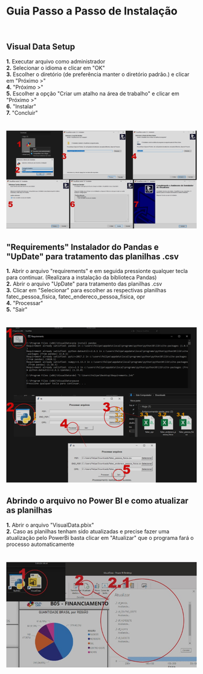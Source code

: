 <h1> Guia Passo a Passo de Instalação </h1><br>

## Visual Data Setup

<strong>1.</strong> Executar arquivo como administrador</br>
<strong>2.</strong> Selecionar o idioma e clicar em "OK"</br>
<strong>3.</strong> Escolher o diretório (de preferência manter o diretório padrão.) e clicar em "Próximo >"</br>
<strong>4.</strong> "Próximo >"</br>
<strong>5.</strong> Escolher a opção "Criar um atalho na área de trabalho" e clicar em "Próximo >"</br>
<strong>6.</strong> "Instalar"</br>
<strong>7.</strong> "Concluir"

<h1 align = "center"><img src="https://github.com/fcostafelipe/PI-SPCBrasil-2020/blob/master/Arquivos_Readme/install_visualdata.jpg" alt="passoapassoisntalacao"></a></h1>

## "Requirements" Instalador do Pandas e "UpDate" para tratamento das planilhas .csv

<strong>1.</strong> Abrir o arquivo "requirements" e em seguida pressionte qualquer tecla para continuar. (Realizara a instalação da biblioteca Pandas)</br>
<strong>2.</strong> Abrir o arquivo "UpDate" para tratamento das planilhas .csv</br>
<strong>3.</strong> Clicar em "Selecionar" para escolher as respectivas planilhas fatec_pessoa_fisica, fatec_endereco_pessoa_fisica, opr </br>
<strong>4.</strong> "Processar"</br>
<strong>5.</strong> "Sair"</br>

<h1 align = "center"><img src="https://github.com/fcostafelipe/PI-SPCBrasil-2020/blob/master/Arquivos_Readme/install_requirements_update.jpg" alt="passoapassoisntalacao"></a></h1>

## Abrindo o arquivo no Power BI e como atualizar as planilhas

<strong>1.</strong> Abrir o arquivo "VisualData.pbix"</br>
<strong>2.</strong> Caso as planilhas tenham sido atualizadas e precise fazer uma atualização pelo PowerBi basta clicar em "Atualizar" que o programa fará o processo automaticamente

<h1 align = "center"><img src="https://github.com/fcostafelipe/PI-SPCBrasil-2020/blob/master/Arquivos_Readme/install_powerbi.jpg" alt="powerbipassos"></a></h1>


